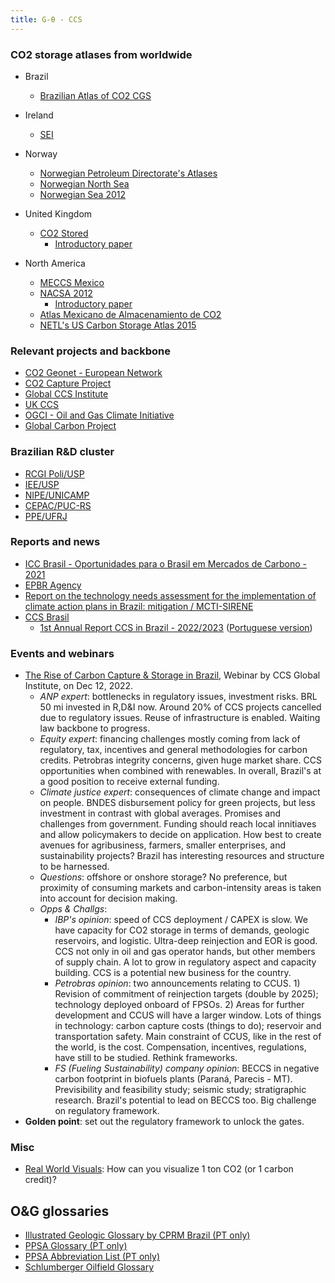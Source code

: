 ```yaml
---
title: G-θ - CCS
---
```


### CO2 storage atlases from worldwide

- Brazil
	- [Brazilian Atlas of CO2 CGS](https://www.globalccsinstitute.com/archive/hub/publications/202033/atlas-brasileiro.pdf)

- Ireland
	- [SEI](https://www.seai.ie/publications/Assessment-of-the-Potential-for-Geological-Storage-of-CO2-for-the-Island-of-Ireland.pdf)

- Norway
	- [Norwegian Petroleum Directorate's Atlases](https://www.npd.no/en/facts/publications/co2-atlases/)
	- [Norwegian North Sea](https://www.npd.no/globalassets/1-npd/publikasjoner/atlas-eng/co2-atlas-north-sea.pdf)
	- [Norwegian Sea 2012](https://www.npd.no/globalassets/1-npd/publikasjoner/atlas-eng/co2-atlas-norwegian-sea-2012.pdf)
- United Kingdom
	- [CO2 Stored](https://www.co2stored.co.uk/home/index)
		- [Introductory paper](https://www.sciencedirect.com/science/article/pii/S1876610214023558)
- North America
	- [MECCS Mexico](https://meccs.org.mx/en/ccs_in_mexico.html)
	- [NACSA 2012](https://meccs.org.mx/static/atlas/nacsa.pdf)
		- [Introductory paper](https://www.sciencedirect.com/science/article/pii/S1876610213006887)
	- [Atlas Mexicano de Almacenamiento de CO2](https://meccs.org.mx/static/atlas/atlas_almac_geo_mex.pdf)
	- [NETL's US Carbon Storage Atlas 2015](https://www.netl.doe.gov/sites/default/files/2018-10/ATLAS-V-2015.pdf)

### Relevant projects and backbone

- [CO2 Geonet - European Network](http://www.co2geonet.com/home/)
- [CO2 Capture Project](https://www.co2captureproject.org)
- [Global CCS Institute](https://www.globalccsinstitute.com)
- [UK CCS](https://ukccsrc.ac.uk)
- [OGCI - Oil and Gas Climate Initiative](https://www.ogci.com)
- [Global Carbon Project](https://www.globalcarbonproject.org)

### Brazilian R&D cluster

- [RCGI Poli/USP](https://www.rcgi.poli.usp.br)
- [IEE/USP](http://www.iee.usp.br/?q=pt-br)
- [NIPE/UNICAMP](https://www.nipe.unicamp.br/index.php/en/)
- [CEPAC/PUC-RS](https://www.pucrs.br/cepac/)
- [PPE/UFRJ](http://www.ppe.ufrj.br/index.php/pt/)

### Reports and news

- [ICC Brasil - Oportunidades para o Brasil em Mercados de Carbono - 2021](https://www.iccbrasil.org/media/uploads/2021/09/27/oportunidades-para-o-brasil-em-mercados-de-carbono_icc-br-e-waycarbon_29_09_2021.pdf)
- [EPBR Agency](https://epbr.com.br)
- [Report on the technology needs assessment for the implementation of climate action plans in Brazil: mitigation / MCTI-SIRENE](https://www.gov.br/mcti/pt-br/acompanhe-o-mcti/sirene/publicacoes/tna_brazil/arquivos/pdf/report-on-the-technology-needs-assessment-for-the-implementation-of-climate-action-plans-in-brazil-mitigation.pdf)
- [CCS Brasil](https://www.ccsbr.com.br)
	- [1st Annual Report CCS in Brazil - 2022/2023](https://www.ccsbr.com.br/_files/ugd/11a7f0_bee7db824b4f4fd5ad6d35ae32b31d6f.pdf) ([Portuguese version](https://www.ccsbr.com.br/_files/ugd/11a7f0_f79d8b3570e04429974fa4a67d444881.pdf))

### Events and webinars


- [The Rise of Carbon Capture & Storage in Brazil](https://www.youtube.com/watch?v=tuphzpwKRVg), Webinar by CCS Global Institute, on Dec 12, 2022.
	- _ANP expert_: bottlenecks in regulatory issues, investment risks. BRL 50 mi invested in R,D&I now. Around 20% of CCS projects cancelled due to regulatory issues. Reuse of infrastructure is enabled. Waiting law backbone to progress.
	- _Equity expert_: financing challenges mostly coming from lack of regulatory, tax, incentives and general methodologies for carbon credits. Petrobras integrity concerns, given huge market share. CCS opportunities when combined with renewables. In overall, Brazil's at a good position to receive external funding.
	- _Climate justice expert_:  consequences of climate change and impact on people. BNDES disbursement policy for green projects, but less investment in contrast with global averages. Promises and challenges from government. Funding should reach local innitiaves and allow policymakers to decide on application. How best to create avenues for agribusiness, farmers, smaller enterprises, and sustainability projects? Brazil has interesting resources and structure to be harnessed.
	- _Questions_: offshore or onshore storage? No preference, but proximity of consuming markets and carbon-intensity areas is taken into account for decision making.
	- _Opps & Challgs_: 
		- _IBP's opinion_: speed of CCS deployment / CAPEX is slow. We have capacity for CO2 storage in terms of demands, geologic reservoirs, and logistic. Ultra-deep reinjection and EOR is good. CCS not only in oil and gas operator hands, but other members of supply chain. A lot to grow in regulatory aspect and capacity building. CCS is a potential new business for the country.
		- _Petrobras opinion_: two announcements relating to CCUS. 1) Revision of commitment of reinjection targets (double by 2025); technology deployed onboard of FPSOs. 2) Areas for further development and CCUS will have a larger window. Lots of things in technology: carbon capture costs (things to do); reservoir and transportation safety. Main constraint of CCUS, like in the rest of the world, is the cost. Compensation, incentives, regulations, have still to be studied. Rethink frameworks.
		- _FS (Fueling Sustainability) company opinion_: BECCS in negative carbon footprint in biofuels plants (Paraná, Parecis - MT). Previsibility and feasibility study; seismic study; stratigraphic research. Brazil's potential to lead on BECCS too. Big challenge on regulatory framework.
- **Golden point**: set out the regulatory framework to unlock the gates.

### Misc

- [Real World Visuals](https://www.realworldvisuals.com/climate-projects): How can you visualize 1 ton CO2 (or 1 carbon credit)?   


## O&G glossaries

- [Illustrated Geologic Glossary by CPRM Brazil (PT only)](http://sigep.cprm.gov.br/glossario/index.html)
- [PPSA Glossary (PT only)](http://www.presalpetroleo.gov.br/ppsa/glossario-da-industria-de-petroleo-e-gas/a)
- [PPSA Abbreviation List (PT only)](https://www.presalpetroleo.gov.br/ppsa/legislacao/siglario)
- [Schlumberger Oilfield Glossary](https://www.glossary.oilfield.slb.com)
